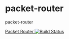 packet-router
=============

packet-router

[Packet Router   ![Build Status](https://secure.travis-ci.org/JackBauer007/packet-router.png)](http://travis-ci.org/JackBauer007/packet-router)
